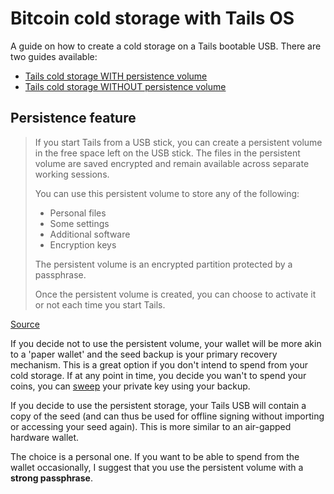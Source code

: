 # Bitcoin cold storage with Tails OS
A guide on how to create a cold storage on a Tails bootable USB. There are two guides available:
* [Tails cold storage WITH persistence volume](https://github.com/SovereignNode/tails-cold-storage/blob/master/tails-amnesia.md)
* [Tails cold storage WITHOUT persistence volume](https://github.com/SovereignNode/tails-cold-storage/blob/master/tails-persistence.md)


## Persistence feature
> If you start Tails from a USB stick, you can create a persistent volume in the free space left on the USB stick. The files in the persistent volume are saved encrypted and remain available across separate working sessions.
>
> You can use this persistent volume to store any of the following:
> * Personal files
> * Some settings
> * Additional software
> * Encryption keys
> 
> The persistent volume is an encrypted partition protected by a passphrase.
> 
> Once the persistent volume is created, you can choose to activate it or not each time you start Tails. 

[Source](https://tails.boum.org/doc/first_steps/persistence/index.en.html)

If you decide not to use the persistent volume, your wallet will be more akin to a 'paper wallet' and the seed backup is your primary recovery mechanism. This is a great option if you don't intend to spend from your cold storage. If at any point in time, you decide you wan't to spend your coins, you can [sweep](https://99bitcoins.com/bitcoin-wallet/paper/private-key-sweep-import/) your private key using your backup.

If you decide to use the persistent storage, your Tails USB will contain a copy of the seed (and can thus be used for offline signing without importing or accessing your seed again). This is more similar to an air-gapped hardware wallet.

The choice is a personal one. If you want to be able to spend from the wallet occasionally, I suggest that you use the persistent volume with a **strong passphrase**.
